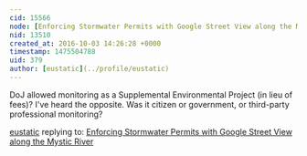 ```yaml
---
cid: 15566
node: [Enforcing Stormwater Permits with Google Street View along the Mystic River](../notes/mathew/09-30-2016/enforcing-stormwater-permits-with-google-street-view-along-the-mystic-river)
nid: 13510
created_at: 2016-10-03 14:26:28 +0000
timestamp: 1475504788
uid: 379
author: [eustatic](../profile/eustatic)
---
```


DoJ allowed monitoring as a Supplemental Environmental Project (in lieu of fees)?  I've heard the opposite.  Was it citizen or government, or third-party professional monitoring?

[eustatic](../profile/eustatic) replying to: [Enforcing Stormwater Permits with Google Street View along the Mystic River](../notes/mathew/09-30-2016/enforcing-stormwater-permits-with-google-street-view-along-the-mystic-river)

